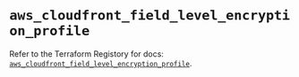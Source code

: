 # `aws_cloudfront_field_level_encryption_profile`

Refer to the Terraform Registory for docs: [`aws_cloudfront_field_level_encryption_profile`](https://www.terraform.io/docs/providers/aws/r/cloudfront_field_level_encryption_profile).

